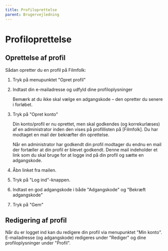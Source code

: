 ```yaml
---
title: Profiloprettelse
parent: Brugervejledning
---
```


# Profiloprettelse

## Oprettelse af profil

Sådan opretter du en profil på Filmfolk:

1. Tryk på menupunktet "Opret profil"
2. Indtast din e-mailadresse og udfyld dine profiloplysninger

   Bemærk at du ikke skal vælge en adgangskode – den opretter du senere i forløbet.

3. Tryk på "Opret konto"

   Din konto/profil er nu oprettet, men skal godkendes (og korrekurlæses) af en administrator inden den vises på
   profillisten på [Filmfolk]. Du har modtaget en mail der bekræfter din oprettelse.

   Når en administrator har godkendt din profil modtager du endnu en mail der fortæller at din profil er blevet
   godkendt. Denne mail indeholder et link som du skal bruge for at logge ind på din profil og sætte en adgangskode.

4. Åbn linket fra mailen.
5. Tryk på "Log ind"-knappen.
6. Indtast en god adgangskode i både "Adgangskode" og "Bekræft adgangskode"
7. Tryk på "Gem"

## Redigering af profil

Når du er logget ind kan du redigere din profil via menupunktet "Min konto". E-mailadresse (og adgangskode) redigeres
under "Rediger" og dine profiloplysninger under "Profil".

